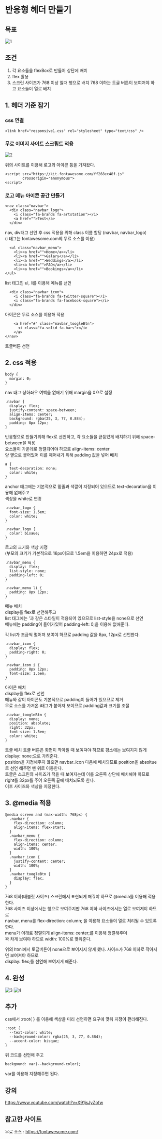 # 반응형 헤더 만들기

## 목표
![1](https://user-images.githubusercontent.com/73509513/154872954-6d490ebd-81fb-40d1-9c7b-80fedd29a015.png)

## 조건
1. 각 요소들을 flexBox로 만들어 상단에 배치  
2. flex 활용  
3. 스크린 사이즈가 768 이상 일때 행으로 배치 768 이하는 토글 버튼이 보여져야 하고 요소들이 열로 배치  

## 1. 헤더 기준 잡기

### css 연결

```
<link href="responsive1.css" rel="stylesheet" type="text/css" />
```

### 무료 이미지 사이트 스크립트 적용
![2](https://user-images.githubusercontent.com/73509513/154873440-08514630-2d20-4703-b0da-fa640fbd56ff.png)

위의 사이트를 이용해 로고와 아이콘 등을 가져왔다.
```
<script src="https://kit.fontawesome.com/ff268ec48f.js" 
        crossorigin="anonymous">
<script>
```

### 로고 메뉴 아이콘 공간 만들기

```
<nav class="navbar">
  <div class="navbar_logo">
    <i class="fa-brands fa-artstation"></i>
    <a href="">Test</a>
  </div>
```
nav, div태그 선언 후 css 적용을 위해 class 이름 할당 (navbar, navbar_logo)  
(i 태그는 fontawesome.com의 무료 소스를 이용)  
```
  <ul class="navbar_menu">
    <li><a href="">Home</a></li>
    <li><a href="">Galary</a></li>
    <li><a href="">Weddings</a></li>
    <li><a href="">FAQ</a></li>
    <li><a href="">Bookings</a></li>
</ul>
```
list 태그인 ul, li를 이용해 메뉴를 선언   
```
  <div class="navbar_icon">
    <i class="fa-brands fa-twitter-square"></i>
    <i class="fa-brands fa-facebook-square"></i>
  </div>
```
아이콘은 무료 소스를 이용해 적용  
```
    <a href="#" class="navbar_toogleBtn">
      <i class="fa-solid fa-bars"></i>
    </a>
</nav>
```
토글버튼 선언  

## 2. css 적용
```
body {
  margin: 0;
}
```
nav 태그 상하좌우 여백을 없애기 위해 margin을 0으로 설정  
```
.navbar {
  display: flex;
  justify-content: space-between;
  align-items: center;
  background: rgba(25, 3, 77, 0.884);
  padding: 8px 12px;
}
```
반응형으로 만들기위해 flex로 선언하고, 각 요소들을 균등있게 배치하기 위해 space-between을 적용  
요소들이 가운데로 정렬되어야 하므로 align-items: center  
양 옆으로 붙어있어 이를 떼어내기 위해 padding 값을 넣어 배치  

```
a {
  text-decoration: none;
  color: white;
}
```
anchor 태그에는 기본적으로 밑줄과 색깔이 지정되어 있으므로 text-decoration을 이용해 없애주고  
색상을 white로 변경  

```
.navbar_logo {
  font-size: 1.5em;
  color: white;
}

.navbar_logo {
  color: bisaue;
}
```
로고의 크기와 색상 지정  
(부모의 크기가 기본적으로 16px이므로 1.5em을 이용하면 24px로 적용)  

```
.navbar_menu {
  display: flex;
  list-style: none;
  padding-left: 0;
}

.navbar_menu li {
  padding: 8px 12px;
}
```
메뉴 배치  
display를 flex로 선언해주고  
list 태그에는 '과 같은 스타일이 적용되어 있으므로 list-style을 none으로 선언  
메뉴에는 padding이 들어가있어 padding-left: 0;을 이용해 없애준다.  

각 list가 조금씩 떨어져 보여야 하므로 padding 값을 8px, 12px로 선언한다.  

```
.navbar_icon {
  display: flex;
  padding-right: 0;
}

.navbar_icon i {
  padding: 8px 12px;
  font-size: 1.5em;
}
```
아이콘 배치  
display를 flex로 선언  
메뉴와 같이 아이콘도 기본적으로 padding이 들어가 있으므로 제거  
무료 소스를 가져온 i태그가 붙어져 보이므로 padding값과 크기를 조절  

```
.navbar_toogleBtn {
  display: none;
  position: absolute;
  right: 32px;
  font-size: 1.5em;
  color: white;
}
```
토글 배치
토글 버튼은 화면이 작아질 때 보여져야 하므로 평소에는 보여지지 않게 display: none;으로 가려준다.  
position을 지정해주지 않으면 navbar_icon 다음에 배치되므로 position을 absoltue로 선언 해주면 맨 위로 이동한다.  
토글은 스크린의 사이즈가 적을 때 보여지는데 이를 오른쪽 상단에 배치해야 하므로 right를 32px를 주어 오른쪽 끝에 배치되도록 한다.  
이후 사이즈와 색상을 지정한다.  

## 3. @media 적용
```
@media screen and (max-width: 768px) {
  .navbar {
    flex-direction: column;
    align-items: flex-start;
  }
  .navbar_menu {
    flex-direction: column;
    align-items: center;
    width: 100%;
  }
  .navbar_icon {
    justify-content: center;
    width: 100%;
  }
  .navbar_toogleBtn {
    display: flex;
  }
}
```
768 이하(태블릿 사이즈) 스크린에서 표현되게 해줘야 하므로 @media를 이용해 적용한다.  
768 사이즈 이상에서는 행으로 보여주지만 768 이하 사이즈에서는 열로 보여져야 하므로  
navbar, menu를 flex-direction: column; 을 이용해 요소들이 열로 처리될 수 있도록 한다.  
menu가 아래로 정렬되게 align-items: center;를 이용해 정렬해주며  
꽉 차게 보여야 하므로 width: 100%로 맞춰준다.  

위의 html에서 토글버튼이 none으로 보여지지 않게 했다. 사이즈가 768 이하로 작아지면 보여져야 하므로  
display: flex;를 선언해 보여지게 해준다.  

## 4. 완성
![3](https://user-images.githubusercontent.com/73509513/154875737-d2c24e8b-a0c7-4483-b283-30df313e29ad.png)
![4](https://user-images.githubusercontent.com/73509513/154875738-61390b03-919d-40d8-9f1f-b26cfc31e1fc.png)

## 추가
css에서 :root{ } 를 이용해 색상을 미리 선언하면 요구에 맞춰 지정이 편리해진다.  
```
:root {
  --text-color: white;
  --background-color: rgba(25, 3, 77, 0.884);
  --accent-color: bisque;
}
```
위 코드를 선언해 주고  
```
backgound: var(--background-color);
```
var를 이용해 지정해주면 된다.  

## 강의  
https://www.youtube.com/watch?v=X91jsJyZofw

## 참고한 사이트  
무료 소스 : https://fontawesome.com/  
